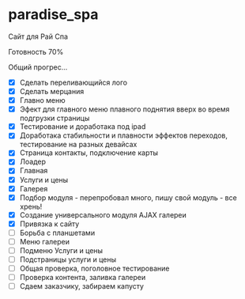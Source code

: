 paradise_spa
============

Сайт для Рай Спа

Готовность 70%

Общий прогрес...

- [x] Сделать переливающийся лого
- [x] Сделать мерцания
- [x] Главно меню
- [x] Эфект для главного меню плавного поднятия вверх во время подгрузки страницы
- [x] Тестирование и доработака под ipad
- [x] Доработака стабильности и плавности эффектов переходов, тестирование на разных девайсах
- [x] Страница контакты, подключение карты
- [x] Лоадер
- [x] Главная
- [x] Услуги и цены
- [x] Галерея
- [x] Подбор модуля - перепробовал много, пишу свой модуль - все хрень!
- [x] Создание универсального модуля AJAX галереи
- [x] Привязка к сайту
- [ ] Борьба с планшетами
- [ ] Меню галереи
- [ ] Подменю Услуги и цены
- [ ] Подстраницы услуги и цены
- [ ] Общая проверка, поголовное тестирование
- [ ] Проверка контента, заливка галереи
- [ ] Сдаем заказчику, забираем капусту
